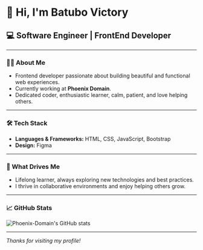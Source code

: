# 👋 Hi, I'm Batubo Victory

## 💻 Software Engineer | FrontEnd Developer

---

### 🧑‍💻 About Me

- Frontend developer passionate about building beautiful and functional web experiences.
- Currently working at **Phoenix Domain**.
- Dedicated coder, enthusiastic learner, calm, patient, and love helping others.

---

### 🛠️ Tech Stack

- **Languages & Frameworks:** HTML, CSS, JavaScript, Bootstrap
- **Design:** Figma

---

### 🚀 What Drives Me

- Lifelong learner, always exploring new technologies and best practices.
- I thrive in collaborative environments and enjoy helping others grow.

---


### 📈 GitHub Stats

![Phoenix-Domain's GitHub stats]([https://github-readme-stats.vercel.app/api?username=Phoenix-Domain&show_icons=true&theme=radical](https://camo.githubusercontent.com/28fd5b3eb4c57c805d0d84769263815d05b8b6c7bfb3c774f81617d97c5c3fad/68747470733a2f2f6769746875622d726561646d652d73746174732e76657263656c2e6170702f6170693f757365726e616d653d50686f656e69782d446f6d61696e2673686f775f69636f6e733d74727565267468656d653d7261646963616c))


---

_Thanks for visiting my profile!_
